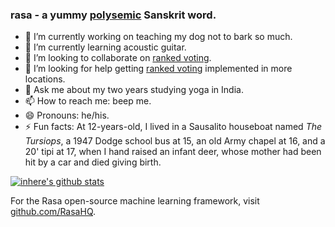 ### rasa - a yummy [polysemic](https://sanskritdictionary.com/?iencoding=iast&q=rasa&lang=sans&action=Search) Sanskrit word.

- 🔭 I’m currently working on teaching my dog not to bark so much.
- 🌱 I’m currently learning acoustic guitar.
- 👯 I’m looking to collaborate on [ranked voting](https://en.m.wikipedia.org/wiki/Ranked_voting).
- 🤔 I’m looking for help getting [ranked voting](https://en.m.wikipedia.org/wiki/Ranked_voting) implemented in more locations.
- 💬 Ask me about my two years studying yoga in India.
- 📫 How to reach me: beep me.
- 😄 Pronouns: he/his.
- ⚡ Fun facts: At 12-years-old, I lived in a Sausalito houseboat named *The Tursiops*, a 1947 Dodge school bus at 15, an old Army chapel at 16, and a 20' tipi at 17, when I hand raised an infant deer, whose mother had been hit by a car and died giving birth.

[![inhere's github stats](https://github-readme-stats.vercel.app/api?username=rasa&show_icons=true&theme=)](https://github.com/rasa)
<!--
## Pinned Projects

 . | .
--------|-------
[![ReadMe Card](https://github-readme-stats.vercel.app/api/pin/?username=rasa&repo=rasa&theme=vue)](https://github.com/rasa/rasa) 
-->

For the Rasa open-source machine learning framework, visit [github.com/RasaHQ](https://github.com/RasaHQ).
